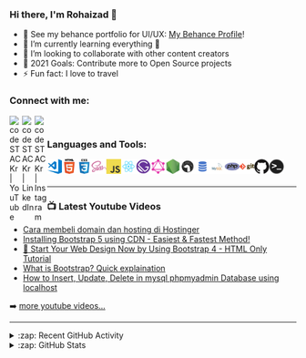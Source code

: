 ### Hi there, I'm Rohaizad 👋

- 🔭 See my behance portfolio for UI/UX: [My Behance Profile][behance]!
- 🌱 I’m currently learning everything 🤣
- 👯 I’m looking to collaborate with other content creators
- 🥅 2021 Goals: Contribute more to Open Source projects
- ⚡ Fun fact: I love to travel

### Connect with me:

[<img align="left" alt="codeSTACKr | YouTube" width="22px" src="https://cdn.jsdelivr.net/npm/simple-icons@v3/icons/youtube.svg" />][youtube]
[<img align="left" alt="codeSTACKr | LinkedIn" width="22px" src="https://cdn.jsdelivr.net/npm/simple-icons@v3/icons/linkedin.svg" />][linkedin]
[<img align="left" alt="codeSTACKr | Instagram" width="22px" src="https://cdn.jsdelivr.net/npm/simple-icons@v3/icons/instagram.svg" />][instagram]

<br />

### Languages and Tools:

[<img align="left" alt="Visual Studio Code" width="26px" src="https://raw.githubusercontent.com/github/explore/80688e429a7d4ef2fca1e82350fe8e3517d3494d/topics/visual-studio-code/visual-studio-code.png" />][youtube]
[<img align="left" alt="HTML5" width="26px" src="https://raw.githubusercontent.com/github/explore/80688e429a7d4ef2fca1e82350fe8e3517d3494d/topics/html/html.png" />][youtube]
[<img align="left" alt="CSS3" width="26px" src="https://raw.githubusercontent.com/github/explore/80688e429a7d4ef2fca1e82350fe8e3517d3494d/topics/css/css.png" />][youtube]
[<img align="left" alt="Sass" width="26px" src="https://raw.githubusercontent.com/github/explore/80688e429a7d4ef2fca1e82350fe8e3517d3494d/topics/sass/sass.png" />][youtube]
[<img align="left" alt="JavaScript" width="26px" src="https://raw.githubusercontent.com/github/explore/80688e429a7d4ef2fca1e82350fe8e3517d3494d/topics/javascript/javascript.png" />][youtube]
[<img align="left" alt="React" width="26px" src="https://raw.githubusercontent.com/github/explore/80688e429a7d4ef2fca1e82350fe8e3517d3494d/topics/react/react.png" />][youtube]
[<img align="left" alt="Gatsby" width="26px" src="https://raw.githubusercontent.com/github/explore/e94815998e4e0713912fed477a1f346ec04c3da2/topics/gatsby/gatsby.png" />][youtube]
[<img align="left" alt="GraphQL" width="26px" src="https://raw.githubusercontent.com/github/explore/80688e429a7d4ef2fca1e82350fe8e3517d3494d/topics/graphql/graphql.png" />][youtube]
[<img align="left" alt="Node.js" width="26px" src="https://raw.githubusercontent.com/github/explore/80688e429a7d4ef2fca1e82350fe8e3517d3494d/topics/nodejs/nodejs.png" />][youtube]
[<img align="left" alt="Deno" width="26px" src="https://raw.githubusercontent.com/github/explore/361e2821e2dea67711cde99c9c40ed357061cf27/topics/deno/deno.png" />][youtube]
[<img align="left" alt="SQL" width="26px" src="https://raw.githubusercontent.com/github/explore/80688e429a7d4ef2fca1e82350fe8e3517d3494d/topics/sql/sql.png" />][youtube]
[<img align="left" alt="MySQL" width="26px" src="https://raw.githubusercontent.com/github/explore/80688e429a7d4ef2fca1e82350fe8e3517d3494d/topics/mysql/mysql.png" />][youtube]
[<img align="left" alt="MongoDB" width="26px" src="https://raw.githubusercontent.com/github/explore/80688e429a7d4ef2fca1e82350fe8e3517d3494d/topics/php/php.png" />][youtube]
[<img align="left" alt="Git" width="26px" src="https://raw.githubusercontent.com/github/explore/80688e429a7d4ef2fca1e82350fe8e3517d3494d/topics/git/git.png" />][youtube]
[<img align="left" alt="GitHub" width="26px" src="https://raw.githubusercontent.com/github/explore/78df643247d429f6cc873026c0622819ad797942/topics/github/github.png" />][youtube]
[<img align="left" alt="Terminal" width="26px" src="https://raw.githubusercontent.com/github/explore/80688e429a7d4ef2fca1e82350fe8e3517d3494d/topics/terminal/terminal.png" />][youtube]

<br />
<br />

---

### 📺 Latest Youtube Videos

<!-- YOUTUBE-POST-LIST:START -->
- [Cara membeli domain dan hosting di Hostinger](https://www.youtube.com/watch?v=--oxmDD3u2I&t=14s)
- [Installing Bootstrap 5 using CDN - Easiest & Fastest Method!](https://www.youtube.com/watch?v=Bp8Uoc39zJY&t=29s)
- [🔴 Start Your Web Design Now by Using Bootstrap 4 - HTML Only Tutorial](https://www.youtube.com/watch?v=Qb0vvsnO3NY&t=3617s)
- [What is Bootstrap? Quick explaination](https://www.youtube.com/watch?v=L6GRYTN5hoA&t=1s)
- [How to Insert, Update, Delete in mysql phpmyadmin Database using localhost](https://www.youtube.com/watch?v=F9M9NKY9el0)
<!-- YOUTUBE-POST-LIST:END -->

➡️ [more youtube videos...](https://www.youtube.com/channel/UCDO3IovkAAmxlQF6srdp3vg)

---

<details>
  <summary>:zap: Recent GitHub Activity</summary>
  
<!--START_SECTION:activity-->
1. 🎉 Commit [#6](https://github.com/codeSTACKr/free-developer-resources/issues/8) in [RohaizadMaznan/KitaShare-nextjs ](https://github.com/RohaizadMaznan/KitaShare-nextjs)
2. 🎉 Commented on [#3](https://github.com/codeSTACKr/free-developer-resources/issues/8) in [RohaizadMaznan/react-redux-app ](https://github.com/RohaizadMaznan/react-redux-app)
3. 🎉 Commented on [#3](https://github.com/codeSTACKr/free-developer-resources/issues/7) in [RohaizadMaznan/quiz-app](https://github.com/RohaizadMaznan/quiz-app)
4. 🎉 Merged PR [#2](https://github.com/codeSTACKr/free-developer-resources/pull/7) in [RohaizadMaznan/react-tictactoe](https://github.com/RohaizadMaznan/react-tictactoe)
5. 🎉 Commented on [#1](https://github.com/codeSTACKr/codestackr-vscode-theme/issues/3) in [RohaizadMaznan/music_controller](https://github.com/RohaizadMaznan/music_controller)
<!--END_SECTION:activity-->

</details>

<details>
  <summary>:zap: GitHub Stats</summary>

  <img align="left" alt="Rohaizad MAznan's GitHub Stats" src="https://github-readme-stats.codestackr.vercel.app/api?username=RohaizadMaznan&show_icons=true&hide_border=true" />

</details>

[behance]: https://www.behance.net/rohaizadmaznan
[youtube]: https://www.youtube.com/channel/UCDO3IovkAAmxlQF6srdp3vg
[instagram]: https://instagram.com/rohaizadmaznan
[linkedin]: https://www.linkedin.com/in/rohaizadmaznan/
